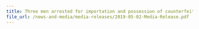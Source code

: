 ```yaml
---
title: Three men arrested for importation and possession of counterfeit mobile phones and components for the purpose of trade  
file_url: /news-and-media/media-releases/2019-05-02-Media-Release.pdf
---
```

